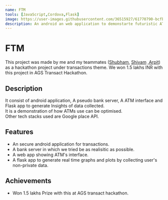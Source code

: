 ```yaml
---
name: FTM
tools: [JavaScript,Cordova,Flask]
image: https://user-images.githubusercontent.com/36515927/61770790-bcfbc280-ae0b-11e9-9c1b-ad0501707a59.png
description: An android an web application to demonstarte futuristic ATMs.
---
```


# FTM

 This project was made by me and my teammates ([Shubham](https://github.com/shubham7298), [Shivam](https://github.com/pathakcodes) ,[Arpit](https://github.com/armish24)) as a hackathon project under transactions theme.
 We won 1.5 lakhs INR with this project in AGS Transact Hackathon.

## Description

It consist of android application, A pseudo bank server, A ATM interface and Flask app to generate Insights of data collected. <br> It is a demonstration of how ATMs use can be optimised.<br> Other tech stacks used are Google place API. 

## Features

* An secure android application for transactions.
* A bank server in which we tried be as realisitic as possible.
* A web app showing ATM's interface.
* A flask app to generate real time graphs and plots by collecting user's non-private data.

## Achievements

* Won 1.5 lakhs Prize with this at AGS transact hackathon.

